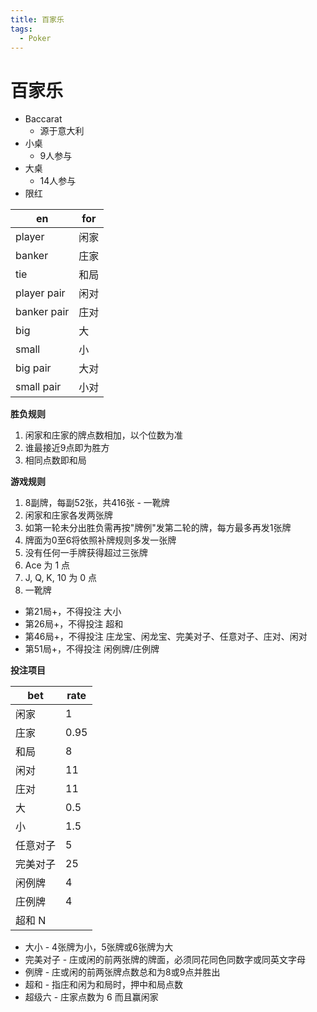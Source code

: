 ```yaml
---
title: 百家乐
tags:
  - Poker
---
```


# 百家乐

- Baccarat
  - 源于意大利
- 小桌
  - 9人参与
- 大桌
  - 14人参与
- 限红

| en          | for  |
| ----------- | ---- |
| player      | 闲家 |
| banker      | 庄家 |
| tie         | 和局 |
| player pair | 闲对 |
| banker pair | 庄对 |
| big         | 大   |
| small       | 小   |
| big pair    | 大对 |
| small pair  | 小对 |

**胜负规则**

1. 闲家和庄家的牌点数相加，以个位数为准
1. 谁最接近9点即为胜方
1. 相同点数即和局

**游戏规则**

1. 8副牌，每副52张，共416张 - 一靴牌
1. 闲家和庄家各发两张牌
1. 如第一轮未分出胜负需再按"牌例"发第二轮的牌，每方最多再发1张牌
1. 牌面为0至6将依照补牌规则多发一张牌
1. 没有任何一手牌获得超过三张牌
1. Ace 为 1 点
1. J, Q, K, 10 为 0 点
1. 一靴牌
  - 第21局+，不得投注 大小
  - 第26局+，不得投注 超和
  - 第46局+，不得投注 庄龙宝、闲龙宝、完美对子、任意对子、庄对、闲对
  - 第51局+，不得投注 闲例牌/庄例牌

**投注项目**

| bet      | rate |
| -------- | ---- |
| 闲家     |1
| 庄家     |0.95
| 和局     |8
| 闲对     |11
| 庄对     |11
| 大       |0.5
| 小       |1.5
| 任意对子 |5
| 完美对子 |25
| 闲例牌   |4
| 庄例牌   |4
超和 N|

- 大小 - 4张牌为小，5张牌或6张牌为大
- 完美对子 - 庄或闲的前两张牌的牌面，必须同花同色同数字或同英文字母
- 例牌 - 庄或闲的前两张牌点数总和为8或9点并胜出
- 超和  - 指庄和闲为和局时，押中和局点数
- 超级六 - 庄家点数为 6 而且赢闲家
